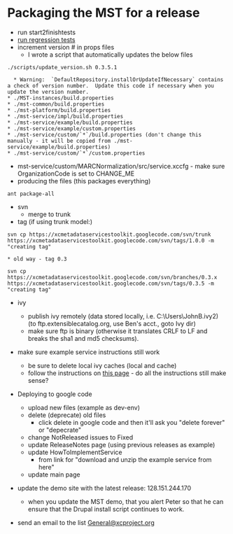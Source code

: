 # Packaging the MST for a release #
  * run start2finishtests
  * [run regression tests](http://code.google.com/p/xcmetadataservicestoolkit/wiki/RegressionTests)
  * increment version # in props files
    * I wrote a script that automatically updates the below files
```
./scripts/update_version.sh 0.3.5.1
```
      * Warning:  `DefaultRepository.installOrUpdateIfNecessary` contains a check of version number.  Update this code if necessary when you update the version number.
    * ./MST-instances/build.properties
    * ./mst-common/build.properties
    * ./mst-platform/build.properties
    * ./mst-service/impl/build.properties
    * ./mst-service/example/build.properties
    * ./mst-service/example/custom.properties
    * ./mst-service/custom/`*`/build.properties (don't change this manually - it will be copied from ./mst-service/example/build.properties)
    * ./mst-service/custom/`*`/custom.properties
  * mst-service/custom/MARCNormalization/src/service.xccfg - make sure OrganizationCode is set to CHANGE\_ME
  * producing the files (this packages everything)
```
ant package-all
```
  * svn
    * merge to trunk
  * tag (if using trunk model:)
```
svn cp https://xcmetadataservicestoolkit.googlecode.com/svn/trunk https://xcmetadataservicestoolkit.googlecode.com/svn/tags/1.0.0 -m "creating tag"
```
    * old way - tag 0.3
```
svn cp https://xcmetadataservicestoolkit.googlecode.com/svn/branches/0.3.x https://xcmetadataservicestoolkit.googlecode.com/svn/tags/0.3.5 -m "creating tag"
```
  * ivy
    * publish ivy remotely  (data stored locally, i.e. C:\Users\JohnB\.ivy2) (to ftp.extensiblecatalog.org, use Ben's acct., goto Ivy dir)
    * make sure ftp is binary (otherwise it translates CRLF to LF and breaks the sha1 and md5 checksums).
  * make sure example service instructions still work
    * be sure to delete local ivy caches (local and cache)
    * follow the instructions on [this page](HowToImplementService.md) - do all the instructions still make sense?
  * Deploying to google code
    * upload new files (example as dev-env)
    * delete (deprecate) old files
      * click delete in google code and then it'll ask you "delete forever" or "depecrate"
    * change NotReleased issues to Fixed
    * update ReleaseNotes page (using previous releases as example)
    * update HowToImplementService
      * from link for "download and unzip the example service from here"
    * update main page
  * update the demo site with the latest release:  128.151.244.170
    * when you update the MST demo, that you alert Peter so that he can ensure that the Drupal install script continues to work.

  * send an email to the list General@xcproject.org